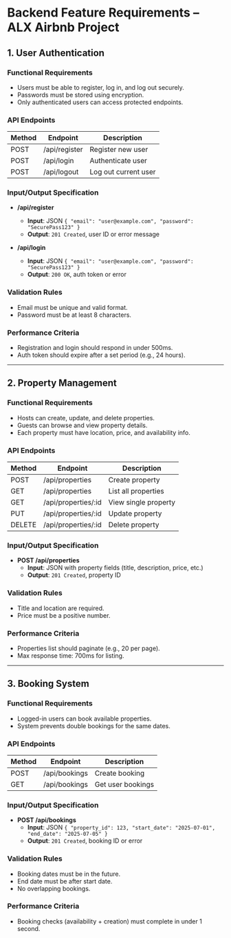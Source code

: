 # Backend Feature Requirements – ALX Airbnb Project

## 1. User Authentication

### Functional Requirements
- Users must be able to register, log in, and log out securely.
- Passwords must be stored using encryption.
- Only authenticated users can access protected endpoints.

### API Endpoints
| Method | Endpoint         | Description            |
|--------|------------------|------------------------|
| POST   | /api/register    | Register new user      |
| POST   | /api/login       | Authenticate user      |
| POST   | /api/logout      | Log out current user   |

### Input/Output Specification
- **/api/register**
  - **Input**: JSON `{ "email": "user@example.com", "password": "SecurePass123" }`
  - **Output**: `201 Created`, user ID or error message

- **/api/login**
  - **Input**: JSON `{ "email": "user@example.com", "password": "SecurePass123" }`
  - **Output**: `200 OK`, auth token or error

### Validation Rules
- Email must be unique and valid format.
- Password must be at least 8 characters.
  
### Performance Criteria
- Registration and login should respond in under 500ms.
- Auth token should expire after a set period (e.g., 24 hours).

---

## 2. Property Management

### Functional Requirements
- Hosts can create, update, and delete properties.
- Guests can browse and view property details.
- Each property must have location, price, and availability info.

### API Endpoints
| Method | Endpoint             | Description            |
|--------|----------------------|------------------------|
| POST   | /api/properties      | Create property        |
| GET    | /api/properties      | List all properties    |
| GET    | /api/properties/:id  | View single property   |
| PUT    | /api/properties/:id  | Update property        |
| DELETE | /api/properties/:id  | Delete property        |

### Input/Output Specification
- **POST /api/properties**
  - **Input**: JSON with property fields (title, description, price, etc.)
  - **Output**: `201 Created`, property ID

### Validation Rules
- Title and location are required.
- Price must be a positive number.

### Performance Criteria
- Properties list should paginate (e.g., 20 per page).
- Max response time: 700ms for listing.

---

## 3. Booking System

### Functional Requirements
- Logged-in users can book available properties.
- System prevents double bookings for the same dates.

### API Endpoints
| Method | Endpoint             | Description         |
|--------|----------------------|---------------------|
| POST   | /api/bookings        | Create booking      |
| GET    | /api/bookings        | Get user bookings   |

### Input/Output Specification
- **POST /api/bookings**
  - **Input**: JSON `{ "property_id": 123, "start_date": "2025-07-01", "end_date": "2025-07-05" }`
  - **Output**: `201 Created`, booking ID or error

### Validation Rules
- Booking dates must be in the future.
- End date must be after start date.
- No overlapping bookings.

### Performance Criteria
- Booking checks (availability + creation) must complete in under 1 second.

